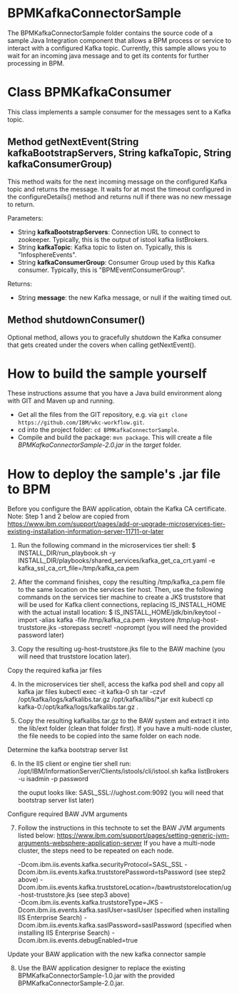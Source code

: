 # BPMKafkaConnectorSample
 The BPMKafkaConnectorSample folder contains the source code of a sample Java Integration component that allows a BPM process or service to interact with a configured Kafka topic. Currently, this sample allows you to wait for an incoming java message and to get its contents for further processing in BPM. 

# Class BPMKafkaConsumer
This class implements a sample consumer for the messages sent to a Kafka topic.

## Method getNextEvent(String kafkaBootstrapServers, String kafkaTopic, String kafkaConsumerGroup)
This method waits for the next incoming message on the configured Kafka topic and returns the message. It waits for at most the timeout configured in the configureDetails() method and returns null if there was no new message to return.

Parameters:
* String **kafkaBootstrapServers**: Connection URL to connect to zookeeper. Typically, this is the output of istool kafka listBrokers.
* String **kafkaTopic**: Kafka topic to listen on. Typically, this is "InfosphereEvents".
* String **kafkaConsumerGroup**: Consumer Group used by this Kafka consumer. Typically, this is "BPMEventConsumerGroup".

Returns:
* String **message**: the new Kafka message, or null if the waiting timed out.

## Method shutdownConsumer()
Optional method, allows you to gracefully shutdown the Kafka consumer that gets created under the covers when calling getNextEvent().

# How to build the sample yourself
These instructions assume that you have a Java build environment along with GIT and Maven up and running.
* Get all the files from the GIT repository, e.g. via `git clone https://github.com/IBM/wkc-workflow.git`.
* cd into the project folder: `cd BPMKafkaConnectorSample`.
* Compile and build the package: `mvn package`. This will create a file *BPMKafkaConnectorSample-2.0.jar* in the *target* folder.

# How to deploy the sample's .jar file to BPM
Before you configure the BAW application, obtain the Kafka CA certificate.
Note: Step 1 and 2 below are copied from https://www.ibm.com/support/pages/add-or-upgrade-microservices-tier-existing-installation-information-server-11711-or-later

1. Run the following command in the microservices tier shell:
$ INSTALL_DIR/run_playbook.sh -y INSTALL_DIR/playbooks/shared_services/kafka_get_ca_crt.yaml -e kafka_ssl_ca_crt_file=/tmp/kafka_ca.pem

2. After the command finishes, copy the resulting /tmp/kafka_ca.pem file to the same location on the services tier host. 
Then, use the following commands on the services tier machine to create a JKS truststore that will be used for Kafka client connections, 
replacing IS_INSTALL_HOME with the actual install location:
$ IS_INSTALL_HOME/jdk/bin/keytool -import -alias kafka -file /tmp/kafka_ca.pem -keystore /tmp/ug-host-truststore.jks -storepass secret! -noprompt
(you will need the provided password later)

3. Copy the resulting ug-host-truststore.jks file to the BAW machine (you will need that truststore location later).

Copy the required kafka jar files

4. In the microservices tier shell, access the kafka pod shell and copy all kafka jar files
   kubectl exec -it kafka-0 sh
   tar -czvf /opt/kafka/logs/kafkalibs.tar.gz /opt/kafka/libs/*.jar
   exit
   kubectl cp kafka-0:/opt/kafka/logs/kafkalibs.tar.gz .

5. Copy the resulting kafkalibs.tar.gz to the BAW system and extract it into the lib/ext folder (clean that folder first). 
   If you have a multi-node cluster, the file needs to be copied into the same folder on each node.

Determine the kafka bootstrap server list 

6. In the IIS client or engine tier shell run:
   /opt/IBM/InformationServer/Clients/istools/cli/istool.sh kafka listBrokers -u isadmin -p password
   
   the ouput looks like: SASL_SSL://ughost.com:9092
   (you will need that bootstrap server list later)

Configure required BAW JVM arguments

7. Follow the instructions in this technote to set the BAW JVM arguments listed below: 
   https://www.ibm.com/support/pages/setting-generic-jvm-arguments-websphere-application-server
   If you have a multi-node cluster, the steps need to be repeated on each node.

   -Dcom.ibm.iis.events.kafka.securityProtocol=SASL_SSL 
   -Dcom.ibm.iis.events.kafka.truststorePassword=tsPassword                                     (see step2 above)
   -Dcom.ibm.iis.events.kafka.truststoreLocation=/bawtruststorelocation/ug-host-truststore.jks  (see step3 above)  
   -Dcom.ibm.iis.events.kafka.truststoreType=JKS 
   -Dcom.ibm.iis.events.kafka.saslUser=saslUser                                                 (specified when installing IIS Enterprise Search)
   -Dcom.ibm.iis.events.kafka.saslPassword=saslPassword                                         (specified when installing IIS Enterprise Search)
   -Dcom.ibm.iis.events.debugEnabled=true

Update your BAW application with the new kafka connector sample

8. Use the BAW application designer to replace the existing BPMKafkaConnectorSample-1.0.jar with the provided BPMKafkaConnectorSample-2.0.jar. 
